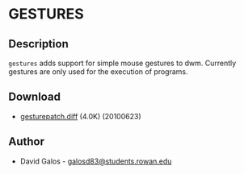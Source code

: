GESTURES
========

Description
-----------
`gestures` adds support for simple mouse gestures to dwm. Currently gestures are
only used for the execution of programs.

Download
--------
* [gesturepatch.diff](gesturepatch.diff) (4.0K) (20100623)

Author
------
* David Galos - <galosd83@students.rowan.edu>
